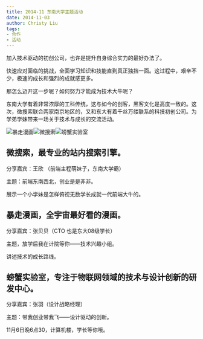 ```yaml
---
title: 2014-11 东南大学主题活动
date: 2014-11-03
author: Christy Liu
tags:
- 合作
- 活动 
---
```


加入技术驱动的初创公司，也许是提升自身综合实力的最好办法了。

快速应对面临的挑战，全面学习知识和技能直到真正独挡一面。这过程中，艰辛不少，极速的成长和强烈的成就感更多。

那怎么迈开这一步呢？如何努力才能成为技术大牛呢？

东南大学有着非常浓厚的工科传统，这与如今的创客，黑客文化是高度一致的。这次，微搜索联合两家南京地区的，又和东大有着千丝万缕联系的科技初创公司。为学弟学妹带来一场关于技术与成长的交流活动。

![暴走漫画](baoman.png)![微搜索](tinysou.png)![螃蟹实验室](crabxlab.png)

## 微搜索，最专业的站内搜索引擎。

分享嘉宾：王欣 （前端主程萌妹子，东南大学霸）

主题：前端东南西北，创业是是非非。

展示一个小学妹是怎样俯视无数学长成就一代前端大牛的。

## 暴走漫画，全宇宙最好看的漫画。

分享嘉宾：张贝贝（CTO 也是东大08级学长）

主题，放学后我在计院等你——技术兴趣小组。

讲述技术的成长路线。

## 螃蟹实验室，专注于物联网领域的技术与设计创新的研发中心。

分享嘉宾：张羽（设计战略经理）

主题：带我创业带我飞——设计驱动的创新。


11月6日晚6点30，计算机楼，学长等你哦。